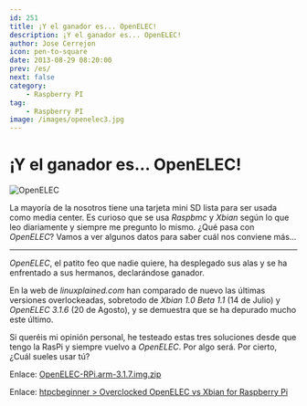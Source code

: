 ```yaml
---
id: 251
title: ¡Y el ganador es... OpenELEC!
description: ¡Y el ganador es... OpenELEC!
author: Jose Cerrejon
icon: pen-to-square
date: 2013-08-29 08:20:00
prev: /es/
next: false
category:
    - Raspberry PI
tag:
    - Raspberry PI
image: /images/openelec3.jpg
---
```


# ¡Y el ganador es... OpenELEC!

![OpenELEC](/images/openelec3.jpg)

La mayoría de la nosotros tiene una tarjeta mini SD lista para ser usada como media center. Es curioso que se usa _Raspbmc_ y _Xbian_ según lo que leo diariamente y siempre me pregunto lo mismo. ¿Qué pasa con _OpenELEC_? Vamos a ver algunos datos para saber cuál nos conviene más...

---

_OpenELEC_, el patito feo que nadie quiere, ha desplegado sus alas y se ha enfrentado a sus hermanos, declarándose ganador.

En la web de _linuxplained.com_ han comparado de nuevo las últimas versiones overlockeadas, sobretodo de _Xbian 1.0 Beta 1.1_ (14 de Julio) y _OpenELEC 3.1.6_ (20 de Agosto), y se demuestra que se ha depurado mucho este último.

Si queréis mi opinión personal, he testeado estas tres soluciones desde que tengo la RasPi y siempre vuelvo a _OpenELEC_. Por algo será. Por cierto, ¿Cuál sueles usar tú?

Enlace: [OpenELEC-RPi.arm-3.1.7.img.zip](https://resources.pichimney.com/OpenELEC/test_images/OpenELEC-RPi.arm-3.1.7.img.zip)

Enlace: [htpcbeginner > Overclocked OpenELEC vs Xbian for Raspberry Pi](https://www.htpcbeginner.com/overclocked-openelec-vs-xbian-raspberry-pi/)
